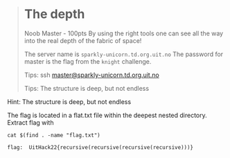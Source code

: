 ># The depth
>Noob Master - 100pts
>By using the right tools one can see all the way into the real depth of the fabric of space!
>
>The server name is `sparkly-unicorn.td.org.uit.no` The password for master is the flag from the `knight` challenge.
>
>
>Tips: ssh master@sparkly-unicorn.td.org.uit.no
>
>Tips: The structure is deep, but not endless




Hint: The structure is deep, but not endless


The flag is located in a flat.txt file within the deepest nested directory.
Extract flag with 


```cat $(find . -name "flag.txt")```

    
    
    flag:  UitHack22{recursive(recursive(recursive(recursive)))}